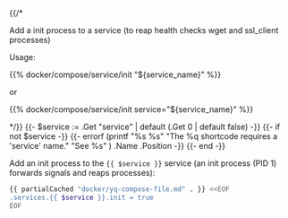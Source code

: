 {{/*

Add a init process to a service
(to reap health checks wget and ssl_client processes)

Usage:

{{% docker/compose/service/init "${service_name}" %}}

or

  {{% docker/compose/service/init service="${service_name}" %}}

<!-- cSpell:ignore getent -->
*/}}
{{- $service := .Get "service" | default (.Get 0 | default false) -}}
{{- if not $service -}}
  {{-
    errorf (printf "%s %s"
      "The %q shortcode requires a 'service' name."
      "See %s"
    ) .Name .Position
  -}}
{{- end -}}

Add an init process to the `{{ $service }}` service
(an init process (PID 1) forwards signals and reaps processes):

```bash
{{ partialCached "docker/yq-compose-file.md" . }} <<EOF
.services.{{ $service }}.init = true
EOF
```

